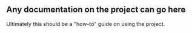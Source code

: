 ## Any documentation on the project can go here
Ultimately this should be a "how-to" guide on using the project. 